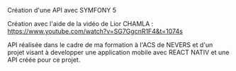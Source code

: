 Création d'une API avec SYMFONY 5

Création avec l'aide de la vidéo de Lior CHAMLA : https://www.youtube.com/watch?v=SG7GgcnR1F4&t=1074s

API réalisée dans le cadre de ma formation à l'ACS de NEVERS et d'un projet visant à developper une application mobile avec REACT NATIV et une API créée pour ce projet.
